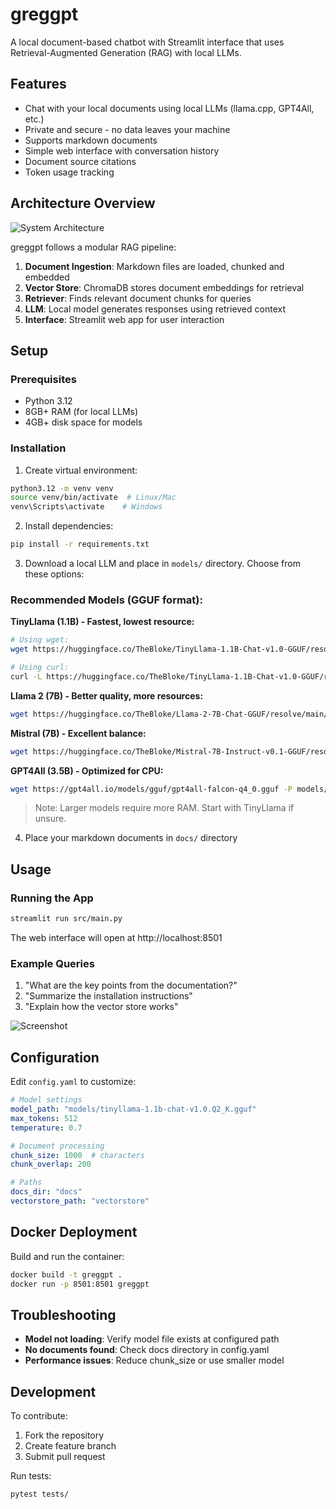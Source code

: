 # greggpt

A local document-based chatbot with Streamlit interface that uses Retrieval-Augmented Generation (RAG) with local LLMs.

## Features
- Chat with your local documents using local LLMs (llama.cpp, GPT4All, etc.)
- Private and secure - no data leaves your machine
- Supports markdown documents
- Simple web interface with conversation history
- Document source citations
- Token usage tracking

## Architecture Overview
![System Architecture](docs/architecture.png)

greggpt follows a modular RAG pipeline:
1. **Document Ingestion**: Markdown files are loaded, chunked and embedded
2. **Vector Store**: ChromaDB stores document embeddings for retrieval
3. **Retriever**: Finds relevant document chunks for queries
4. **LLM**: Local model generates responses using retrieved context
5. **Interface**: Streamlit web app for user interaction

## Setup

### Prerequisites
- Python 3.12
- 8GB+ RAM (for local LLMs)
- 4GB+ disk space for models

### Installation
1. Create virtual environment:
```bash
python3.12 -m venv venv
source venv/bin/activate  # Linux/Mac
venv\Scripts\activate    # Windows
```

2. Install dependencies:
```bash
pip install -r requirements.txt
```

3. Download a local LLM and place in `models/` directory. Choose from these options:

### Recommended Models (GGUF format):

**TinyLlama (1.1B) - Fastest, lowest resource:**
```bash
# Using wget:
wget https://huggingface.co/TheBloke/TinyLlama-1.1B-Chat-v1.0-GGUF/resolve/main/tinyllama-1.1b-chat-v1.0.Q2_K.gguf -P models/

# Using curl:
curl -L https://huggingface.co/TheBloke/TinyLlama-1.1B-Chat-v1.0-GGUF/resolve/main/tinyllama-1.1b-chat-v1.0.Q2_K.gguf -o models/tinyllama-1.1b-chat-v1.0.Q2_K.gguf
```

**Llama 2 (7B) - Better quality, more resources:**
```bash
wget https://huggingface.co/TheBloke/Llama-2-7B-Chat-GGUF/resolve/main/llama-2-7b-chat.Q4_K_M.gguf -P models/
```

**Mistral (7B) - Excellent balance:**
```bash
wget https://huggingface.co/TheBloke/Mistral-7B-Instruct-v0.1-GGUF/resolve/main/mistral-7b-instruct-v0.1.Q4_K_M.gguf -P models/
```

**GPT4All (3.5B) - Optimized for CPU:**
```bash
wget https://gpt4all.io/models/gguf/gpt4all-falcon-q4_0.gguf -P models/
```

> Note: Larger models require more RAM. Start with TinyLlama if unsure.

4. Place your markdown documents in `docs/` directory

## Usage

### Running the App
```bash
streamlit run src/main.py
```

The web interface will open at http://localhost:8501

### Example Queries
1. "What are the key points from the documentation?"
2. "Summarize the installation instructions"
3. "Explain how the vector store works"

![Screenshot](docs/screenshot.png)

## Configuration
Edit `config.yaml` to customize:

```yaml
# Model settings
model_path: "models/tinyllama-1.1b-chat-v1.0.Q2_K.gguf"
max_tokens: 512
temperature: 0.7

# Document processing
chunk_size: 1000  # characters
chunk_overlap: 200

# Paths
docs_dir: "docs"
vectorstore_path: "vectorstore"
```

## Docker Deployment
Build and run the container:
```bash
docker build -t greggpt .
docker run -p 8501:8501 greggpt
```

## Troubleshooting
- **Model not loading**: Verify model file exists at configured path
- **No documents found**: Check docs directory in config.yaml
- **Performance issues**: Reduce chunk_size or use smaller model

## Development
To contribute:
1. Fork the repository
2. Create feature branch
3. Submit pull request

Run tests:
```bash
pytest tests/
